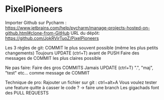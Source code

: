 # PixelPioneers


Importer Github sur Pycharm :
  https://www.jetbrains.com/help/pycharm/manage-projects-hosted-on-github.html#clone-from-GitHub
URL du dépôt:
  https://github.com/JokRVirTuoZ/PixelPioneers


Les 3 règles de git:
  COMMIT le plus souvent possible (même les plus petits changements)
  Toujours UPDATE (ctrl+T) avant de PUSH
  Faire des messages de COMMIT les plus claires possible

Ne pas faire:
  Faire des gros COMMITS
  Jamais UPDATE (ctrl+T)
  ".", "maj", "test" etc... comme message de COMMIT


Technique de pro:
  Rajouter un fichier sur git : ctrl+alt+A
  Vous voulez tester une feature quitte à casser le code ? -> faire une branch
  Les gigachads font des PULL REQUESTS
